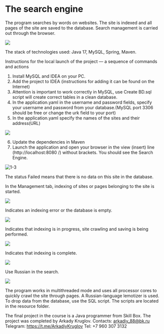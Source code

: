 # The search engine

The program searches by words on websites.
The site is indexed and all pages of the site are saved to the database.
Search management is carried out through the browser.

![](C:\work\123\src\main\resources\img\1-1.png)

The stack of technologies used: Java 17, MySQL, Spring, Maven.

Instructions for the local launch of the project — a sequence of commands and actions
1. Install MySQL and IDEA on your PC.
2. Add the project to IDEA (instructions for adding it can be found on the Internet)
3. Attention is important to work correctly in MySQL, use Create BD.sql script will create correct tables in a clean database.
4. In the application.yaml in the username and password fields, specify your username and password from your database.(MySQL port 3306 should be free or change the urk field to your port)
5. In the application.yaml specify the names of the sites and their address(URL)

![](C:\work\123\src\main\resources\img\1-2.png)

6. Update the dependencies in Maven
7. Launch the application and open your browser in the view (insert) line (http://localhost:8080 /) without brackets.
   You should see the Search Engine.

![1-3](https://github.com/user-attachments/assets/84d3e8f0-343f-430a-97c9-f2704074350a)

The status Failed means that there is no data on this site in the database.

In the Management tab, indexing of sites or pages belonging to the site is started.

![](C:\work\123\src\main\resources\img\1-4.png)


Indicates an indexing error or the database is empty.

![](C:\work\123\src\main\resources\img\2-1.png)


Indicates that indexing is in progress, site crawling and saving is being performed.

![](C:\work\123\src\main\resources\img\2-2.png)

Indicates that indexing is complete.

![](C:\work\123\src\main\resources\img\2-3.png)


Use Russian in the search.

![](C:\work\123\src\main\resources\img\1-5.png)

The program works in multithreaded mode and uses all processor cores to quickly crawl the site through pages. A Russian-language lemotizer is used. To drop data from the database, use the SQL script. The scripts are located in the resource folder.

The final project in the course is a Java programmer from Skill Box.
The project was completed by Arkady Kruglov.
Contacts: arkadiy_88@bk.ru
Telegram: https://t.me/ArkadiyKruglov
Tel: +7 960 307 3132
